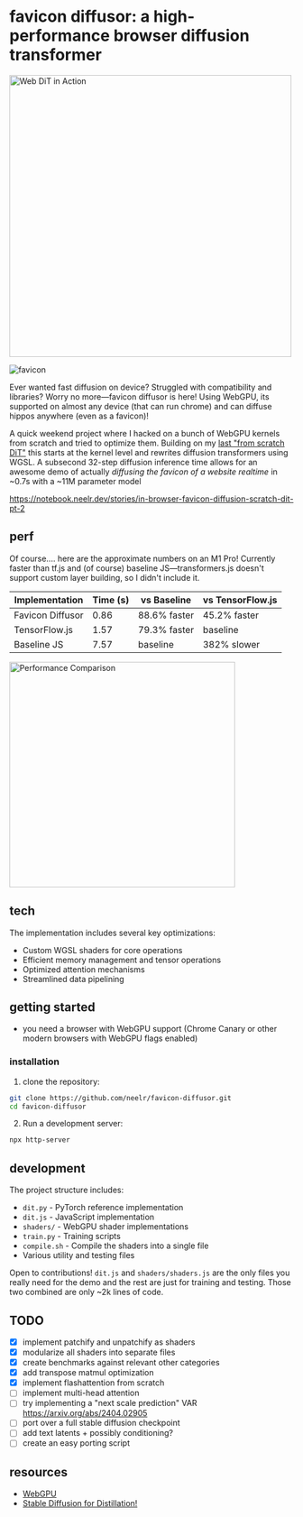 # favicon diffusor: a high-performance browser diffusion transformer

<img src="https://doggo.ninja/shZ3Uh.gif" alt="Web DiT in Action" width="500px">

![favicon](https://github.com/user-attachments/assets/0def1766-0467-4f07-a978-51782417906e)

Ever wanted fast diffusion on device? Struggled with compatibility and libraries? Worry no more—favicon diffusor is here! Using WebGPU, its supported on almost any device (that can run chrome) and can diffuse hippos anywhere (even as a favicon)!

A quick weekend project where I hacked on a bunch of WebGPU kernels from scratch and tried to optimize them. Building on my [last "from scratch DiT"](github.com/neelr/scratche-dit) this starts at the kernel level and rewrites diffusion transformers using WGSL. A subsecond 32-step diffusion inference time allows for an awesome demo of actually _diffusing the favicon of a website realtime_ in ~0.7s with a ~11M parameter model

https://notebook.neelr.dev/stories/in-browser-favicon-diffusion-scratch-dit-pt-2

## perf

Of course.... here are the approximate numbers on an M1 Pro! Currently faster than tf.js and (of course) baseline JS—transformers.js doesn't support custom layer building, so I didn't include it.

| Implementation | Time (s) | vs Baseline | vs TensorFlow.js |
|----------------|-----------|-------------|------------------|
| Favicon Diffusor | 0.86 | 88.6% faster | 45.2% faster |
| TensorFlow.js | 1.57 | 79.3% faster | baseline |
| Baseline JS | 7.57 | baseline | 382% slower |

<img src="https://doggo.ninja/clucbV.png" alt="Performance Comparison" width="400px">

## tech

The implementation includes several key optimizations:
- Custom WGSL shaders for core operations
- Efficient memory management and tensor operations
- Optimized attention mechanisms
- Streamlined data pipelining

## getting started
- you need a browser with WebGPU support (Chrome Canary or other modern browsers with WebGPU flags enabled)

### installation
1. clone the repository:
```bash
git clone https://github.com/neelr/favicon-diffusor.git
cd favicon-diffusor
```

2. Run a development server:
```bash
npx http-server
```

## development

The project structure includes:
- `dit.py` - PyTorch reference implementation
- `dit.js` - JavaScript implementation
- `shaders/` - WebGPU shader implementations
- `train.py` - Training scripts
- `compile.sh` - Compile the shaders into a single file
- Various utility and testing files

Open to contributions! `dit.js` and `shaders/shaders.js` are the only files you really need for the demo and the rest are just for training and testing. Those two combined are only ~2k lines of code.

## TODO
- [x] implement patchify and unpatchify as shaders
- [x] modularize all shaders into separate files
- [x] create benchmarks against relevant other categories
- [x] add transpose matmul optimization
- [x] implement flashattention from scratch
- [ ] implement multi-head attention
- [ ] try implementing a "next scale prediction" VAR https://arxiv.org/abs/2404.02905
- [ ] port over a full stable diffusion checkpoint
- [ ] add text latents + possibly conditioning?
- [ ] create an easy porting script

## resources

- [WebGPU](https://webgpu.org/)
- [Stable Diffusion for Distillation!](https://github.com/CompVis/stable-diffusion)
